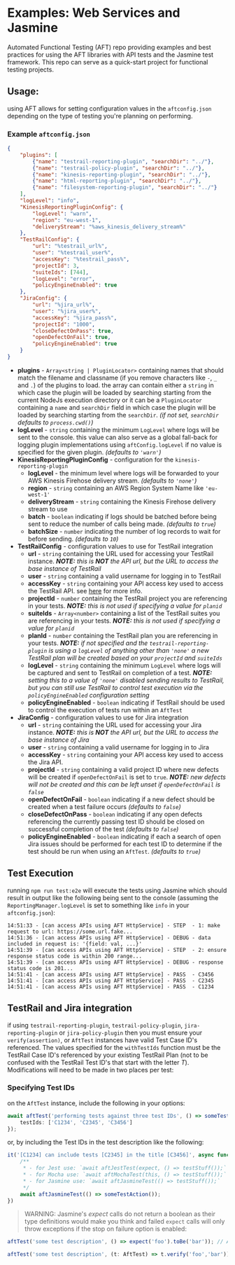 # Examples: Web Services and Jasmine
Automated Functional Testing (AFT) repo providing examples and best practices for using the AFT libraries with API tests and the Jasmine test framework. This repo can serve as a quick-start project for functional testing projects.

## Usage:
using AFT allows for setting configuration values in the `aftconfig.json` depending on the type of testing you're planning on performing.

### Example `aftconfig.json`

```json
{
    "plugins": [
        {"name": "testrail-reporting-plugin", "searchDir": "../"},
        {"name": "testrail-policy-plugin", "searchDir": "../"},
        {"name": "kinesis-reporting-plugin", "searchDir": "../"},
        {"name": "html-reporting-plugin", "searchDir": "../"},
        {"name": "filesystem-reporting-plugin", "searchDir": "../"}
    ],
    "logLevel": "info",
    "KinesisReportingPluginConfig": {
        "logLevel": "warn",
        "region": "eu-west-1",
        "deliveryStream": "%aws_kinesis_delivery_stream%"
    },
    "TestRailConfig": {
        "url": "%testrail_url%",
        "user": "%testrail_user%",
        "accessKey": "%testrail_pass%",
        "projectId": 3,
        "suiteIds": [744],
        "logLevel": "error",
        "policyEngineEnabled": true
    },
    "JiraConfig": {
        "url": "%jira_url%",
        "user": "%jira_user%",
        "accessKey": "%jira_pass%",
        "projectId": "1000",
        "closeDefectOnPass": true,
        "openDefectOnFail": true,
        "policyEngineEnabled": true
    }
}
```
- **plugins** - `Array<string | PluginLocator>` containing names that should match the filename and classname (if you remove characters like `-`, `_` and `.`) of the plugins to load. the array can contain either a `string` in which case the plugin will be loaded by searching starting from the current NodeJs execution directory or it can be a `PluginLocator` containing a `name` and `searchDir` field in which case the plugin will be loaded by searching starting from the `searchDir`. _(if not set, `searchDir` defaults to `process.cwd()`)_
- **logLevel** - `string` containing the minimum `LogLevel` where logs will be sent to the console. this value can also serve as a global fall-back for logging plugin implementations using `aftConfig.logLevel` if no value is specified for the given plugin. _(defaults to `'warn'`)_
- **KinesisReportingPluginConfig** - configuration for the `kinesis-reporting-plugin`
  - **logLevel** - the minimum level where logs will be forwarded to your AWS Kinesis Firehose delivery stream. _(defaults to `'none'`)_
  - **region** - `string` containing an AWS Region System Name like `'eu-west-1'`
  - **deliveryStream** - `string` containing the Kinesis Firehose delivery stream to use
  - **batch** - `boolean` indicating if logs should be batched before being sent to reduce the number of calls being made. _(defaults to `true`)_
  - **batchSize** - `number` indicating the number of log records to wait for before sending. _(defaults to `10`)_
- **TestRailConfig** - configuration values to use for TestRail integration
  - **url** - `string` containing the URL used for accessing your TestRail instance. _**NOTE:** this is **NOT** the API url, but the URL to access the base instance of TestRail_
  - **user** - `string` containing a valid username for logging in to TestRail
  - **accessKey** - `string` containing your API access key used to access the TestRail API. see [here](https://www.gurock.com/testrail/docs/api/getting-started/accessing) for more info.
  - **projectId** - `number` containing the TestRail project you are referencing in your tests. _**NOTE:** this is not used if specifying a value for `planid`_
  - **suiteIds** - `Array<number>` containing a list of the TestRail suites you are referencing in your tests. _**NOTE:** this is not used if specifying a value for `planid`_
  - **planId** - `number` containing the TestRail plan you are referencing in your tests. _**NOTE:** if not specified and the `testrail-reporting-plugin` is using a `logLevel` of anything other than `'none'` a new TestRail plan will be created based on your `projectId` and `suiteIds`_
  - **logLevel** - `string` containing the minimum `LogLevel` where logs will be captured and sent to TestRail on completion of a test. _**NOTE:** setting this to a value of `'none'` disabled sending results to TestRail, but you can still use TestRail to control test execution via the `policyEngineEnabled` configuration setting_
  - **policyEngineEnabled** - `boolean` indicating if TestRail should be used to control the execution of tests run within an `AftTest`
- **JiraConfig** - configuration values to use for Jira integration
  - **url** - `string` containing the URL used for accessing your Jira instance. _**NOTE:** this is **NOT** the API url, but the URL to access the base instance of Jira_
  - **user** - `string` containing a valid username for logging in to Jira
  - **accessKey** - `string` containing your API access key used to access the Jira API.
  - **projectId** - `string` containing a valid project ID where new defects will be created if `openDefectOnFail` is set to `true`. _**NOTE:** new defects will not be created and this can be left unset if `openDefectOnFail` is `false`_
  - **openDefectOnFail** - `boolean` indicating if a new defect should be created when a test failure occurs _(defaults to `false`)_
  - **closeDefectOnPass** - `boolean` indicating if any open defects referencing the currently passing test ID should be closed on successful completion of the test _(defaults to `false`)_
  - **policyEngineEnabled** - `boolean` indicating if each a search of open Jira issues should be performed for each test ID to determine if the test should be run when using an `AftTest`. _(defaults to `true`)_

## Test Execution
running `npm run test:e2e` will execute the tests using Jasmine which should result in output like the following being sent to the console (assuming the `ReportingManager.logLevel` is set to something like `info` in your `aftconfig.json`):
```
14:51:33 - [can access APIs using AFT HttpService] - STEP  - 1: make request to url: https://some.url.fake...
14:51:36 - [can access APIs using AFT HttpService] - DEBUG - data included in request is: '{field: val, ...}'
14:51:39 - [can access APIs using AFT HttpService] - STEP  - 2: ensure response status code is within 200 range...
14:51:39 - [can access APIs using AFT HttpService] - DEBUG - response status code is 201...
14:51:41 - [can access APIs using AFT HttpService] - PASS  - C3456
14:51:41 - [can access APIs using AFT HttpService] - PASS  - C2345
14:51:41 - [can access APIs using AFT HttpService] - PASS  - C1234
```

## TestRail and Jira integration
if using `testrail-reporting-plugin`, `testrail-policy-plugin`, `jira-reporting-plugin` or `jira-policy-plugin` then you must ensure your `verify(assertion)`, or `AftTest` instances have valid Test Case ID's referenced. The values specified for the `withTestIds` function must be the TestRail Case ID's referenced by your existing TestRail Plan (not to be confused with the TestRail Test ID's that start with the letter _T_). Modifications will need to be made in two places per test:

### Specifying Test IDs
on the `AftTest` instance, include the following in your options:
```typescript
await aftTest('performing tests against three test IDs', () => someTestAction(), {
    testIds: ['C1234', 'C2345', 'C3456']
});
```
or, by including the Test IDs in the test description like the following:
```typescript
it('[C1234] can include tests [C2345] in the title [C3456]', async function() {
    /**
     * - for Jest use: `await aftJestTest(expect, () => testStuff());`
     * - for Mocha use: `await aftMochaTest(this, () => testStuff());`
     * - for Jasmine use: `await aftJasmineTest(() => testStuff());`
     */
    await aftJasmineTest(() => someTestAction());
})
```

> WARNING: Jasmine's _expect_ calls do not return a boolean as their type definitions would make you think and failed `expect` calls will only throw exceptions if the stop on failure option is enabled: 
```typescript
aftTest('some test description', () => expect('foo').toBe('bar')); // AFT will report as 'passed'

aftTest('some test description', (t: AftTest) => t.verify('foo','bar')); // AFT will report as 'failed'
```